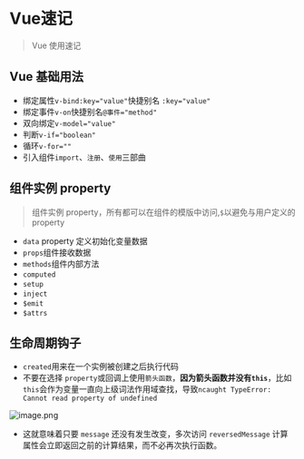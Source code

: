 # Vue速记

> Vue 使用速记



## Vue 基础用法



- 绑定属性`v-bind:key="value"`快捷别名 `:key="value"`
- 绑定事件`v-on`快捷别名`@事件="method"`
- 双向绑定`v-model="value"`
- 判断`v-if="boolean"`
- 循环`v-for=""`
- 引入组件`import`、`注册`、`使用`三部曲

## 组件实例 property



> 组件实例 property，所有都可以在组件的模版中访问,`$`以避免与用户定义的 property

- `data` property 定义初始化变量数据
- `props`组件接收数据
- `methods`组件内部方法
- `computed`
- `setup`
- `inject`
- `$emit`
- `$attrs`

## 生命周期钩子

- `created`用来在一个实例被创建之后执行代码
- 不要在选择 `property`或回调上使用`箭头函数`，**因为箭头函数并没有`this`**，比如`this`会作为变量一直向上级词法作用域查找，导致`ncaught TypeError: Cannot read property of undefined`

![image.png](http://ww1.sinaimg.cn/large/006rAlqhgy1gobrefaq06j31ao254gt1.jpg)

- 这就意味着只要 `message` 还没有发生改变，多次访问 `reversedMessage` 计算属性会立即返回之前的计算结果，而不必再次执行函数。
